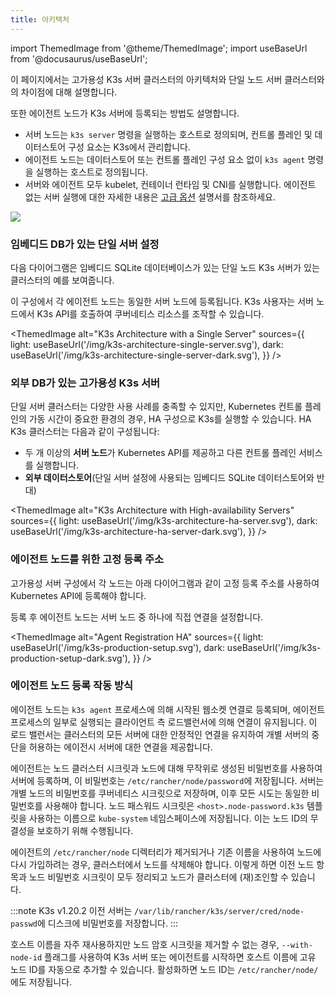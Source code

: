 ```yaml
---
title: 아키텍처
---
```


import ThemedImage from '@theme/ThemedImage';
import useBaseUrl from '@docusaurus/useBaseUrl';

이 페이지에서는 고가용성 K3s 서버 클러스터의 아키텍처와 단일 노드 서버 클러스터와의 차이점에 대해 설명합니다.

또한 에이전트 노드가 K3s 서버에 등록되는 방법도 설명합니다.

- 서버 노드는 `k3s server` 명령을 실행하는 호스트로 정의되며, 컨트롤 플레인 및 데이터스토어 구성 요소는 K3s에서 관리합니다.
- 에이전트 노드는 데이터스토어 또는 컨트롤 플레인 구성 요소 없이 `k3s agent` 명령을 실행하는 호스트로 정의됩니다.
- 서버와 에이전트 모두 kubelet, 컨테이너 런타임 및 CNI를 실행합니다. 에이전트 없는 서버 실행에 대한 자세한 내용은 [고급 옵션](./advanced.md#에이전트-없는-서버-실행하기실험적) 설명서를 참조하세요.

![](/img/how-it-works-k3s-revised.svg)

### 임베디드 DB가 있는 단일 서버 설정

다음 다이어그램은 임베디드 SQLite 데이터베이스가 있는 단일 노드 K3s 서버가 있는 클러스터의 예를 보여줍니다.

이 구성에서 각 에이전트 노드는 동일한 서버 노드에 등록됩니다. K3s 사용자는 서버 노드에서 K3s API를 호출하여 쿠버네티스 리소스를 조작할 수 있습니다.

<ThemedImage
alt="K3s Architecture with a Single Server"
sources={{
    light: useBaseUrl('/img/k3s-architecture-single-server.svg'),
    dark: useBaseUrl('/img/k3s-architecture-single-server-dark.svg'),
  }}
/>

### 외부 DB가 있는 고가용성 K3s 서버

단일 서버 클러스터는 다양한 사용 사례를 충족할 수 있지만, Kubernetes 컨트롤 플레인의 가동 시간이 중요한 환경의 경우, HA 구성으로 K3s를 실행할 수 있습니다. HA K3s 클러스터는 다음과 같이 구성됩니다:

- 두 개 이상의 **서버 노드**가 Kubernetes API를 제공하고 다른 컨트롤 플레인 서비스를 실행합니다.
- **외부 데이터스토어**(단일 서버 설정에 사용되는 임베디드 SQLite 데이터스토어와 반대)

<ThemedImage
alt="K3s Architecture with High-availability Servers"
sources={{
    light: useBaseUrl('/img/k3s-architecture-ha-server.svg'),
    dark: useBaseUrl('/img/k3s-architecture-ha-server-dark.svg'),
  }}
/>

### 에이전트 노드를 위한 고정 등록 주소

고가용성 서버 구성에서 각 노드는 아래 다이어그램과 같이 고정 등록 주소를 사용하여 Kubernetes API에 등록해야 합니다.

등록 후 에이전트 노드는 서버 노드 중 하나에 직접 연결을 설정합니다.

<ThemedImage
alt="Agent Registration HA"
sources={{
    light: useBaseUrl('/img/k3s-production-setup.svg'),
    dark: useBaseUrl('/img/k3s-production-setup-dark.svg'),
  }}
/>

### 에이전트 노드 등록 작동 방식

에이전트 노드는 `k3s agent` 프로세스에 의해 시작된 웹소켓 연결로 등록되며, 에이전트 프로세스의 일부로 실행되는 클라이언트 측 로드밸런서에 의해 연결이 유지됩니다. 이 로드 밸런서는 클러스터의 모든 서버에 대한 안정적인 연결을 유지하여 개별 서버의 중단을 허용하는 에이전시 서버에 대한 연결을 제공합니다.

에이전트는 노드 클러스터 시크릿과 노드에 대해 무작위로 생성된 비밀번호를 사용하여 서버에 등록하며, 이 비밀번호는 `/etc/rancher/node/password`에 저장됩니다. 서버는 개별 노드의 비밀번호를 쿠버네티스 시크릿으로 저장하며, 이후 모든 시도는 동일한 비밀번호를 사용해야 합니다. 노드 패스워드 시크릿은 `<host>.node-password.k3s` 템플릿을 사용하는 이름으로 `kube-system` 네임스페이스에 저장됩니다. 이는 노드 ID의 무결성을 보호하기 위해 수행됩니다.

에이전트의 `/etc/rancher/node` 디렉터리가 제거되거나 기존 이름을 사용하여 노드에 다시 가입하려는 경우, 클러스터에서 노드를 삭제해야 합니다. 이렇게 하면 이전 노드 항목과 노드 비밀번호 시크릿이 모두 정리되고 노드가 클러스터에 (재)조인할 수 있습니다.

:::note
K3s v1.20.2 이전 서버는 `/var/lib/rancher/k3s/server/cred/node-passwd`에 디스크에 비밀번호를 저장합니다.
:::

호스트 이름을 자주 재사용하지만 노드 암호 시크릿을 제거할 수 없는 경우, `--with-node-id` 플래그를 사용하여 K3s 서버 또는 에이전트를 시작하면 호스트 이름에 고유 노드 ID를 자동으로 추가할 수 있습니다. 활성화하면 노드 ID는 `/etc/rancher/node/`에도 저장됩니다.
